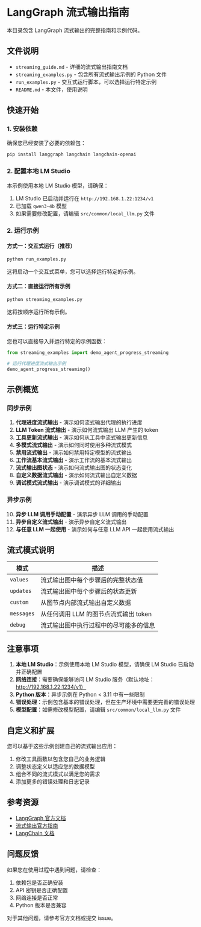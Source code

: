 # LangGraph 流式输出指南

本目录包含 LangGraph 流式输出的完整指南和示例代码。

## 文件说明

- `streaming_guide.md` - 详细的流式输出指南文档
- `streaming_examples.py` - 包含所有流式输出示例的 Python 文件
- `run_examples.py` - 交互式运行脚本，可以选择运行特定示例
- `README.md` - 本文件，使用说明

## 快速开始

### 1. 安装依赖

确保您已经安装了必要的依赖包：

```bash
pip install langgraph langchain langchain-openai
```

### 2. 配置本地 LM Studio

本示例使用本地 LM Studio 模型，请确保：

1. LM Studio 已启动并运行在 `http://192.168.1.22:1234/v1`
2. 已加载 `qwen3-4b` 模型
3. 如果需要修改配置，请编辑 `src/common/local_llm.py` 文件

### 2. 运行示例

#### 方式一：交互式运行（推荐）

```bash
python run_examples.py
```

这将启动一个交互式菜单，您可以选择运行特定的示例。

#### 方式二：直接运行所有示例

```bash
python streaming_examples.py
```

这将按顺序运行所有示例。

#### 方式三：运行特定示例

您也可以直接导入并运行特定的示例函数：

```python
from streaming_examples import demo_agent_progress_streaming

# 运行代理进度流式输出示例
demo_agent_progress_streaming()
```

## 示例概览

### 同步示例

1. **代理进度流式输出** - 演示如何流式输出代理的执行进度
2. **LLM Token 流式输出** - 演示如何流式输出 LLM 产生的 token
3. **工具更新流式输出** - 演示如何从工具中流式输出更新信息
4. **多模式流式输出** - 演示如何同时使用多种流式模式
5. **禁用流式输出** - 演示如何禁用特定模型的流式输出
6. **工作流基本流式输出** - 演示工作流的基本流式输出
7. **流式输出图状态** - 演示如何流式输出图的状态变化
8. **自定义数据流式输出** - 演示如何流式输出自定义数据
9. **调试模式流式输出** - 演示调试模式的详细输出

### 异步示例

10. **异步 LLM 调用手动配置** - 演示异步 LLM 调用的手动配置
11. **异步自定义流式输出** - 演示异步自定义流式输出
12. **与任意 LLM 一起使用** - 演示如何与任意 LLM API 一起使用流式输出

## 流式模式说明

| 模式 | 描述 |
|------|------|
| `values` | 流式输出图中每个步骤后的完整状态值 |
| `updates` | 流式输出图中每个步骤后的状态更新 |
| `custom` | 从图节点内部流式输出自定义数据 |
| `messages` | 从任何调用 LLM 的图节点流式输出 token |
| `debug` | 流式输出图中执行过程中的尽可能多的信息 |

## 注意事项

1. **本地 LM Studio**：示例使用本地 LM Studio 模型，请确保 LM Studio 已启动并正确配置
2. **网络连接**：需要确保能够访问 LM Studio 服务（默认地址：http://192.168.1.22:1234/v1）
3. **Python 版本**：异步示例在 Python < 3.11 中有一些限制
4. **错误处理**：示例包含基本的错误处理，但在生产环境中需要更完善的错误处理
5. **模型配置**：如需修改模型配置，请编辑 `src/common/local_llm.py` 文件

## 自定义和扩展

您可以基于这些示例创建自己的流式输出应用：

1. 修改工具函数以包含您自己的业务逻辑
2. 调整状态定义以适应您的数据模型
3. 组合不同的流式模式以满足您的需求
4. 添加更多的错误处理和日志记录

## 参考资源

- [LangGraph 官方文档](https://langchain-ai.github.io/langgraph/)
- [流式输出官方指南](https://langchain-ai.github.io/langgraph/how-tos/streaming/#stream-graph-state)
- [LangChain 文档](https://python.langchain.com/)

## 问题反馈

如果您在使用过程中遇到问题，请检查：

1. 依赖包是否正确安装
2. API 密钥是否正确配置
3. 网络连接是否正常
4. Python 版本是否兼容

对于其他问题，请参考官方文档或提交 issue。
